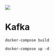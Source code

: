 ![](https://www.instaclustr.com/wp-content/uploads/2021/10/Apache-kafka-blog-banner.png)
# Kafka

```Shell
docker-compose build

docker-compose up -d
```